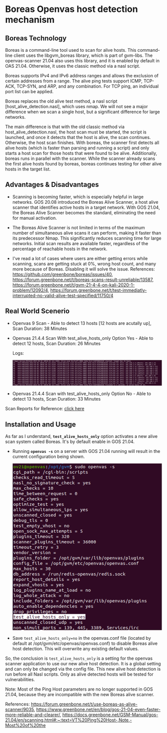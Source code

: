 # Boreas Openvas host detection mechanism

## Boreas Technology

Boreas is a command-line tool used to scan for alive hosts. This command-line client uses the libgvm_boreas library, which is part of gvm-libs. The openvas-scanner 21.04 also uses this library, and it is enabled by default in OAS 21.04. Otherwise, it uses the classic method via a nasl script.

Boreas supports IPv4 and IPv6 address ranges and allows the exclusion of certain addresses from a range. The alive ping tests support ICMP, TCP-ACK, TCP-SYN, and ARP, and any combination. For TCP ping, an individual port list can be applied.

Boreas replaces the old alive test method, a nasl script [host_alive_detection.nasl], which uses nmap. We will not see a major difference when we scan a single host, but a significant difference for large networks. 

The main difference is that with the old classic method via host_alive_detection.nasl, the host scan must be started, the script is launched, and once it detects that the host is alive, the scan continues. Otherwise, the host scan finishes. With boreas, the scanner first detects all alive hosts (which is faster than parsing and running a script) and only starts a host scan for those hosts that were found to be alive. Additionally, boreas runs in parallel with the scanner. While the scanner already scans the first alive hosts found by boreas, boreas continues testing for other alive hosts in the target list.

## Advantages & Disadvantages

- Scanning is becoming faster, which is especially helpful in large networks. GOS 20.08 introduced the Boreas Alive Scanner, a host alive scanner that identifies active hosts in a target network. With GOS 21.04, the Boreas Alive Scanner becomes the standard, eliminating the need for manual activation.

- The Boreas Alive Scanner is not limited in terms of the maximum number of simultaneous alive scans it can perform, making it faster than its predecessor Nmap. This significantly reduces scanning time for large networks. Initial scan results are available faster, regardless of the percentage of reachable hosts in the network.

- I've read a lot of cases where users are either getting errors while scanning, scans are getting stuck at 0%, wrong host count, and many more because of Boreas. Disabling it will solve the issue. References: https://github.com/greenbone/boreas/issues/40, https://forum.greenbone.net/t/boreas-scans-result-unreliable/13587, https://forum.greenbone.net/t/gvm-21-4-4-on-kali-2020-1-problem/12092/4, https://forum.greenbone.net/t/test-immediatly-interrupted-no-valid-alive-test-specified/11750/4

## Real World Scenerio

- Openvas 9 Scan - Able to detect 13 hosts [12 hosts are acutally up], Scan Duration: 38 Minutes

- Openvas 21.4.4 Scan With test_alive_hosts_only Option Yes - Able to detect 12 hosts, Scan Duration: 26 Minutes
  
  Logs:

  ![Alt text](Screenshot%20from%202023-03-03%2012-33-00.png)

- Openvas 21.4.4 Scan with test_alive_hosts_only Option No - Able to detect 13 hosts, Scan Duration: 33 Minutes

Scan Reports for Reference: [click here](https://drive.google.com/drive/folders/1zcPNWvnUUuwQ0W6vVqqlJEwyTlCohFph?usp=share_link)


## Installation and Usage

As far as I understand, <b>`test_alive_hosts_only`</b> option activates a new alive scan system called Boreas. It's by default enable in GOS 21.04. 

- Running <b>`openvas -s`</b> on a server with GOS 21.04 running will result in the current configuration being shown.

  ![Alt text](Screenshot%20from%202023-03-02%2018-00-05.png)

- Save `test_alive_hosts_only=no` in the openvas.conf file (located by default at /opt/gvm/etc/openvas/openvas.conf) to disable Boreas alive host detection. This will overwrite any existing default values.


So, the conclusion is `test_alive_hosts_only` is a setting for the openvas scanner application to use our new alive host detection. It is a global setting and can only be changed via the config file. This new alive host detection is run before all Nasl scripts. Only as alive detected hosts will be tested for vulnerabilities.


Note: Most of the Ping Host parameters are no longer supported in GOS 21.04, because they are incompatible with the new Boreas alive scanner. 

References:
https://forum.greenbone.net/t/use-boreas-as-alive-scanner/9035, https://www.greenbone.net/en/blog/gos-21-04-even-faster-more-reliable-and-clearer/, https://docs.greenbone.net/GSM-Manual/gos-21.04/en/scanning.html#:~:text=VT%20Ping%20Host-,Note,-Most%20of%20the

